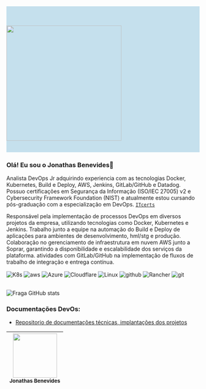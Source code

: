 <div class="container">
<div class="row">
<div class="col-6" style=" background-color:#C5E0ED;"><img src="https://www.psicologiaviva.com.br/assets/img/logo/psicologiaviva_fundo_claro.png" style="width:300px; padding-top:50px; padding-bottom:30px;"></div>
<div class="col-6" style=" background-color:#C5E0ED;">
</div>

### Olá! Eu sou o Jonathas Benevides👋
  
 Analista DevOps Jr adquirindo experiencia com as tecnologias Docker, Kubernetes, Build e Deploy, AWS, Jenkins, GitLab/GitHub e Datadog. Possuo certificações em Segurança da Informação (ISO/IEC 27005) v2 e Cybersecurity Framework Foundation (NIST) e atualmente estou cursando pós-graduação com a especialização em DevOps. [``ITcerts``](https://www.credential.net/profile/jonathasdesouzabenevides327141/wallet) 

Responsável pela implementação de processos DevOps em diversos projetos da empresa, utilizando tecnologias como Docker, Kubernetes e Jenkins.
Trabalho junto a equipe na automação do Build e Deploy de aplicações para ambientes de desenvolvimento, hml/stg e produção.
Colaboração no gerenciamento de infraestrutura em nuvem AWS junto a Soprar, garantindo a disponibilidade e escalabilidade dos serviços da plataforma.
atividades com GitLab/GitHub na implementação de fluxos de trabalho de integração e entrega contínua.
  
<div style="display: inline_block">
  
  <img align="center" alt="K8s" src="https://img.shields.io/badge/-Kubernetes-lightgrey" />
  <img align="center" alt="aws" src="https://img.shields.io/badge/Amazon_AWS-FF9900?style=for-the-badge&logo=amazonaws&logoColor=white" />
  <img align="center" alt="Azure" src="https://img.shields.io/badge/Azure_DevOps-0078D7?style=for-the-badge&logo=azure-devops&logoColor=white" />
  <img align="center" alt="Cloudflare" src="https://img.shields.io/badge/Cloudflare-F38020?style=for-the-badge&logo=Cloudflare&logoColor=white" />
  <img align="center" alt="Linux" src="https://img.shields.io/badge/Linux-FCC624?style=for-the-badge&logo=linux&logoColor=black" />
  <img align="center" alt="github" src="https://img.shields.io/badge/GitHub-100000?style=for-the-badge&logo=github&logoColor=white" />
  <img align="center" alt="Rancher" src="https://img.shields.io/badge/-Rancher-blue" />
  <img align="center" alt="git" src="https://img.shields.io/badge/GIT-E44C30?style=for-the-badge&logo=git&logoColor=white" />
  
  
</div><br/>

 
  

![Fraga GitHub stats](https://github-readme-stats.vercel.app/api?username=pv-jonathasbenevides&show_icons=true&theme=dracula&count_private=true)
  

### Documentações DevOs:
  
* [Repositorio de documentações técnicas, implantações dos projetos](https://github.com/conexasaude/pv-documentar-devops/wiki)
  
| [<img src="https://github.com/conexasaude/pv-documentar-devops/blob/master/img/john.jpg" width=115><br><sub>Jonathas Benevides</sub>](https://www.linkedin.com/in/jonathas-benevides-124757148/) | 
| :---: | 
